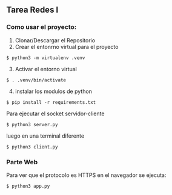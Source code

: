 ## Tarea Redes I 

### Como usar el proyecto:

1. Clonar/Descargar el Repositorio
2. Crear el entonrno virtual para el proyecto
``` 
$ python3 -m virtualenv .venv 
```
3. Activar el entorno virtual
``` 
$ . .venv/bin/activate 
```
4.  instalar los modulos de python
``` 
$ pip install -r requirements.txt 
```
Para ejecutar el socket servidor-cliente
``` 
$ python3 server.py
```
luego en una terminal diferente
``` 
$ python3 client.py
```
### Parte Web
Para ver que el protocolo es HTTPS en el navegador se ejecuta: 

``` 
$ python3 app.py
```

